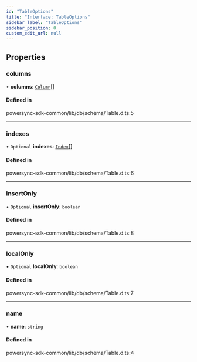 ```yaml
---
id: "TableOptions"
title: "Interface: TableOptions"
sidebar_label: "TableOptions"
sidebar_position: 0
custom_edit_url: null
---
```


## Properties

### columns

• **columns**: [`Column`](../classes/Column.md)[]

#### Defined in

powersync-sdk-common/lib/db/schema/Table.d.ts:5

___

### indexes

• `Optional` **indexes**: [`Index`](../classes/Index.md)[]

#### Defined in

powersync-sdk-common/lib/db/schema/Table.d.ts:6

___

### insertOnly

• `Optional` **insertOnly**: `boolean`

#### Defined in

powersync-sdk-common/lib/db/schema/Table.d.ts:8

___

### localOnly

• `Optional` **localOnly**: `boolean`

#### Defined in

powersync-sdk-common/lib/db/schema/Table.d.ts:7

___

### name

• **name**: `string`

#### Defined in

powersync-sdk-common/lib/db/schema/Table.d.ts:4
